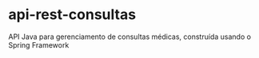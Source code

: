 # api-rest-consultas
API Java para gerenciamento de consultas médicas, construída usando o Spring Framework
